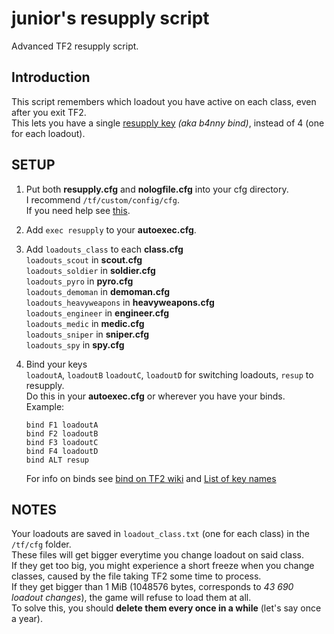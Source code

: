 # junior's resupply script
Advanced TF2 resupply script.

## Introduction

This script remembers which loadout you have active on each class, even after you exit TF2.  
This lets you have a single [resupply key](https://youtu.be/KaWJgQxlp20) *(aka b4nny bind)*, instead of 4 (one for each loadout).

## SETUP

1. Put both **resupply.cfg** and **nologfile.cfg** into your cfg directory.  
I recommend `/tf/custom/config/cfg`.  
If you need help see [this](https://www.reddit.com/r/tf2scripthelp/wiki/introduction#wiki_steam_method).

2. Add `exec resupply` to your **autoexec.cfg**.

3. Add `loadouts_class` to each **class.cfg**  
`loadouts_scout` in **scout.cfg**  
`loadouts_soldier` in **soldier.cfg**  
`loadouts_pyro` in **pyro.cfg**  
`loadouts_demoman` in **demoman.cfg**  
`loadouts_heavyweapons` in **heavyweapons.cfg**  
`loadouts_engineer` in **engineer.cfg**  
`loadouts_medic` in **medic.cfg**  
`loadouts_sniper` in **sniper.cfg**  
`loadouts_spy` in **spy.cfg**  

4. Bind your keys  
   `loadoutA`, `loadoutB` `loadoutC`, `loadoutD` for switching loadouts,
   `resup` to resupply.  
   Do this in your **autoexec.cfg** or wherever you have your binds.  
   Example:
   ```
   bind F1 loadoutA
   bind F2 loadoutB
   bind F3 loadoutC
   bind F4 loadoutD
   bind ALT resup
   ```
   For info on binds see [bind on TF2 wiki](https://wiki.teamfortress.com/wiki/Scripting#Bind) and [List of key names](https://wiki.teamfortress.com/wiki/Scripting#List_of_key_names)


## NOTES

Your loadouts are saved in `loadout_class.txt` (one for each class) in the `/tf/cfg` folder.  
These files will get bigger everytime you change loadout on said class.  
If they get too big, you might experience a short freeze when you change classes, caused by the file taking TF2 some time to process.  
If they get bigger than 1 MiB (1048576 bytes, corresponds to *43 690 loadout changes*), the game will refuse to load them at all.  
To solve this, you should **delete them every once in a while** (let's say once a year).
